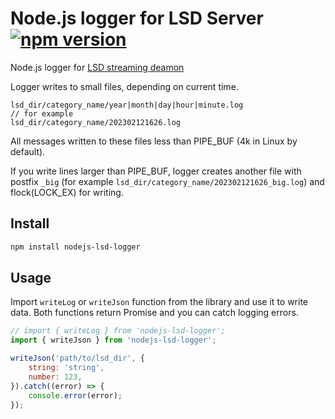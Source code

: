 # Node.js logger for LSD Server [![npm version](https://badge.fury.io/js/nodejs-lsd-logger.svg)](https://www.npmjs.com/package/nodejs-lsd-logger)

Node.js logger for [LSD streaming deamon](https://github.com/badoo/lsd)

Logger writes to small files, depending on current time.

```
lsd_dir/category_name/year|month|day|hour|minute.log
// for example
lsd_dir/category_name/202302121626.log
```

All messages written to these files less than PIPE_BUF (4k in Linux by default).

If you write lines larger than PIPE_BUF, logger creates another file with postfix `_big` (for example `lsd_dir/category_name/202302121626_big.log`) and flock(LOCK_EX) for writing.

## Install

```bash
npm install nodejs-lsd-logger
```

## Usage

Import `writeLog` or `writeJson` function from the library and use it to write data.
Both functions return Promise and you can catch logging errors.

```javascript
// import { writeLog } from 'nodejs-lsd-logger';
import { writeJson } from 'nodejs-lsd-logger';

writeJson('path/to/lsd_dir', {
    string: 'string',
    number: 123,
}).catch((error) => {
    console.error(error);
});
```
